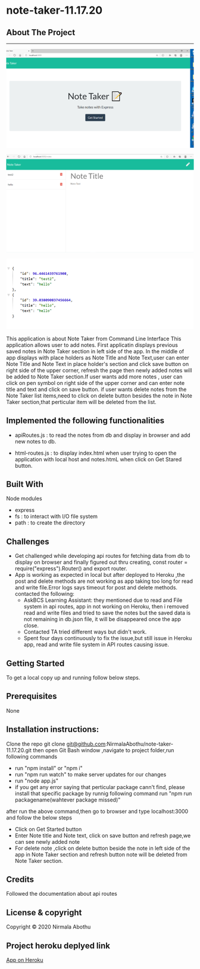 # note-taker-11.17.20

## About The Project

---

![alt text](images/image3.PNG)

![alt text](images/Image1.PNG)

![alt text](images/Image2.PNG)

This application is about Note Taker from Command Line Interface
This application allows user to add notes.
First applicatin displays previous saved notes in Note Taker section in left side of the app.
In the middle of app displays with place holders as Note Title and Note Text,user can enter Note
Title and Note Text in place holder's section and click save button on right side of the upper corner,
refresh the page then newly added notes will be added to Note Taker section.If user wants add more notes ,
user can click on pen symbol on right side of the upper corner and can enter note title and text and click on save button.
if user wants delete notes from the Note Taker list items,need to click on delete button besides the note in Note Taker section,that perticular item will be deleted from the list.

## Implemented the following functionalities

-    apiRoutes.js : to read the notes from db and display in browser and add new notes to db.

-    html-routes.js : to display index.html when user trying to open the application with local host and
     notes.htmL when click on Get Stared button.

## Built With

Node modules

-    express
-    fs : to interact with I/O file system
-    path : to create the directory

## Challenges

-    Get challenged while developing api routes for fetching data from db to display on browser
     and finally figured out thru creating, const router = require("express").Router() and export router.
-    App is working as expected in local but after deployed to Heroku ,the post and delete methods are not working as
     app taking too long for read and write file.Error logs says timeout for post and delete methods.
     contacted the following:
     -    AskBCS Learning Assistant: they mentioned due to read and File system in api routes, app in not working on Heroku,
          then i removed read and write files and tried to save the notes but the saved data is not remaining in db.json file,
          it will be disappeared once the app close.
     -    Contacted TA tried different ways but didn't work.
     -    Spent four days continuously to fix the issue,but still issue in Heroku app, read and write file system in API routes
          causing issue.

## Getting Started

To get a local copy up and running follow below steps.

## Prerequisites

None

## Installation instructions:

Clone the repo git clone git@github.com:NirmalaAbothu/note-taker-11.17.20.git then open Git Bash window ,navigate to project folder,run
following commands

-    run "npm install" or "npm i"
-    run "npm run watch" to make server updates for our changes
-    run "node app.js"
-    if you get any error saying that perticular package cann't find, please install that specific package by runnig following command
     run "npm run packagename(wahtever package missed)"

after run the above command,then go to browser and type localhost:3000 and follow the below steps

-    Click on Get Started button
-    Enter Note title and Note text, click on save button and refresh page,we can see newly added note
-    For delete note ,click on delete button beside the note in left side of the app in Note Taker section and refresh button
     note will be deleted from Note Taker section.

## Credits

Followed the documentation about api routes

## License & copyright

Copyright © 2020 Nirmala Abothu

## Project heroku deplyed link

[App on Heroku](https://arcane-cliffs-33965.herokuapp.com/notes)
